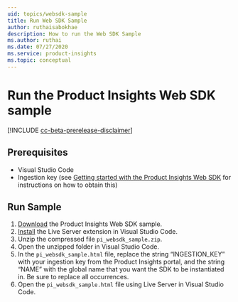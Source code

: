```yaml
---
uid: topics/websdk-sample
title: Run Web SDK Sample
author: ruthaisabokhae
description: How to run the Web SDK Sample
ms.author: ruthai
ms.date: 07/27/2020
ms.service: product-insights
ms.topic: conceptual
---
```


# Run the Product Insights Web SDK sample

[!INCLUDE [cc-beta-prerelease-disclaimer]( includes/cc-beta-prerelease-disclaimer.md)]

## Prerequisites

- Visual Studio Code
- Ingestion key (see [Getting started with the Product Insights Web SDK](getting-started-websdk.md) for instructions on how to obtain this)

## Run Sample

1. [Download](https://download.pi.dynamics.com/sdk/ProductInsightsSamples/pi_websdk_sample.zip) the Product Insights Web SDK sample.
2. [Install](https://marketplace.visualstudio.com/items?itemName=ritwickdey.LiveServer) the Live Server extension in Visual Studio Code.
3. Unzip the compressed file `pi_websdk_sample.zip`.
4. Open the unzipped folder in Visual Studio Code.
5. In the `pi_websdk_sample.html` file, replace the string “INGESTION_KEY” with your ingestion key from the Product Insights portal, and the string “NAME” with the global name that you want the SDK to be instantiated in. Be sure to replace all occurrences.
6. Open the `pi_websdk_sample.html` file using Live Server in Visual Studio Code.
